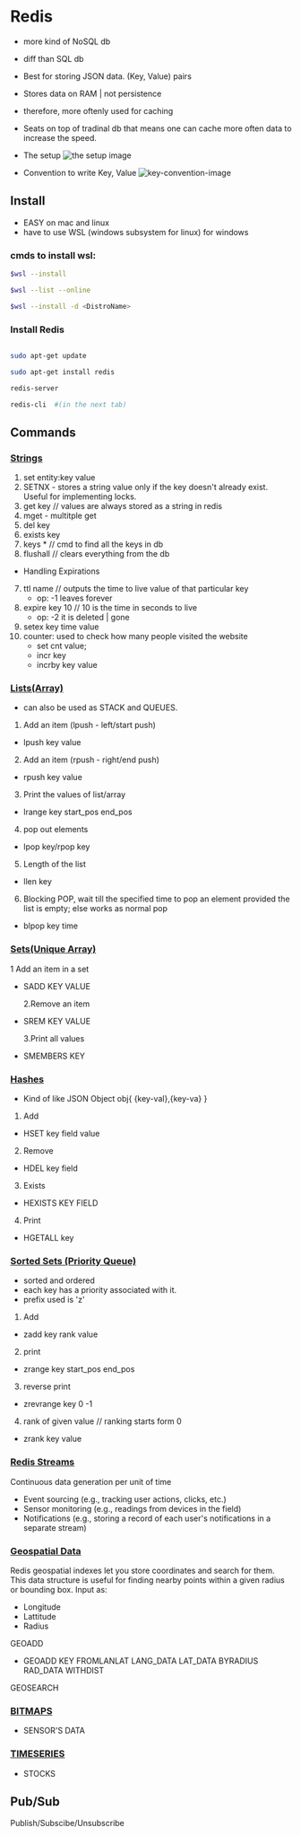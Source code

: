 # Redis

- more kind of NoSQL db
- diff than SQL db

- Best for storing JSON data. (Key, Value) pairs

- Stores data on RAM | not persistence
- therefore, more oftenly used for caching

- Seats on top of tradinal db that means one can cache more often data to increase the speed.

- The setup
  ![the setup image](./images/image.png)

- Convention to write Key, Value
  ![key-convention-image](./images/image-1.png)

## Install

- EASY on mac and linux
- have to use WSL (windows subsystem for linux) for windows

### cmds to install wsl:

```bash
$wsl --install

$wsl --list --online

$wsl --install -d <DistroName>
```

### Install Redis

```bash

sudo apt-get update

sudo apt-get install redis

redis-server

redis-cli  #(in the next tab)
```

## Commands

### <u>Strings</u>

1. set entity:key value
2. SETNX - stores a string value only if the key doesn't already exist. Useful for implementing locks.
3. get key // values are always stored as a string in redis
4. mget - multitple get
5. del key
6. exists key
7. keys \* // cmd to find all the keys in db
8. flushall // clears everything from the db

- Handling Expirations

7. ttl name // outputs the time to live value of that particular key
   - op: -1 leaves forever
8. expire key 10 // 10 is the time in seconds to live
   - op: -2 it is deleted | gone
9. setex key time value
10. counter: used to check how many people visited the website
    - set cnt value;
    - incr key
    - incrby key value

### <u>Lists(Array)</u>

- can also be used as STACK and QUEUES.

1. Add an item (lpush - left/start push)

- lpush key value

2. Add an item (rpush - right/end push)

- rpush key value

3. Print the values of list/array

- lrange key start_pos end_pos

4. pop out elements

- lpop key/rpop key

5. Length of the list

- llen key

6. Blocking POP, wait till the specified time to pop an element provided the list is empty; else works as normal pop

- blpop key time

### <u>Sets(Unique Array)</u>

1 Add an item in a set

- SADD KEY VALUE

  2.Remove an item

- SREM KEY VALUE

  3.Print all values

- SMEMBERS KEY

### <u>Hashes</u>

- Kind of like JSON Object obj{ {key-val},{key-va} }

1. Add

- HSET key field value

2. Remove

- HDEL key field

3. Exists

- HEXISTS KEY FIELD

4. Print

- HGETALL key

### <u>Sorted Sets (Priority Queue)</u>

- sorted and ordered
- each key has a priority associated with it.
- prefix used is 'z'

1. Add

- zadd key rank value

2. print

- zrange key start_pos end_pos

3. reverse print

- zrevrange key 0 -1

4. rank of given value // ranking starts form 0

- zrank key value

### <u>Redis Streams</u>

Continuous data generation per unit of time

- Event sourcing (e.g., tracking user actions, clicks, etc.)
- Sensor monitoring (e.g., readings from devices in the field)
- Notifications (e.g., storing a record of each user's notifications in a separate stream)

### <u>Geospatial Data</u>

Redis geospatial indexes let you store coordinates and search for them. This data structure is useful for finding nearby points within a given radius or bounding box.
Input as:

- Longitude
- Lattitude
- Radius

GEOADD

- GEOADD KEY FROMLANLAT LANG_DATA LAT_DATA BYRADIUS RAD_DATA WITHDIST

GEOSEARCH

### <u>BITMAPS</u>

- SENSOR'S DATA

### <u>TIMESERIES</u>

- STOCKS

## Pub/Sub

Publish/Subscibe/Unsubscribe
